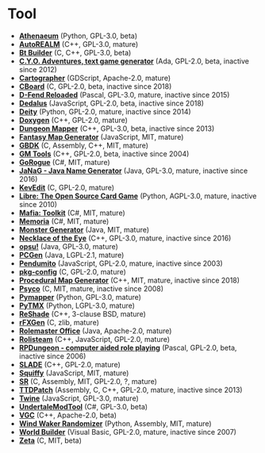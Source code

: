 [comment]: # (autogenerated content, do not edit)
# Tool

- **[Athenaeum](../athenaeum.md)** (Python, GPL-3.0, beta)
- **[AutoREALM](../autorealm.md)** (C++, GPL-3.0, mature)
- **[Bt Builder](../bt_builder.md)** (C, C++, GPL-3.0, beta)
- **[C.Y.O. Adventures, text game generator](../cyo_adventures_text_game_generator.md)** (Ada, GPL-2.0, beta, inactive since 2012)
- **[Cartographer](../cartographer.md)** (GDScript, Apache-2.0, mature)
- **[CBoard](../cboard.md)** (C, GPL-2.0, beta, inactive since 2018)
- **[D-Fend Reloaded](../d-fend_reloaded.md)** (Pascal, GPL-3.0, mature, inactive since 2015)
- **[Dedalus](../dedalus.md)** (JavaScript, GPL-2.0, beta, inactive since 2018)
- **[Deity](../deity.md)** (Python, GPL-2.0, mature, inactive since 2014)
- **[Doxygen](../doxygen.md)** (C++, GPL-2.0, mature)
- **[Dungeon Mapper](../dungeon_mapper.md)** (C++, GPL-3.0, beta, inactive since 2013)
- **[Fantasy Map Generator](../fantasy_map_generator.md)** (JavaScript, MIT, mature)
- **[GBDK](../gbdk.md)** (C, Assembly, C++, MIT, mature)
- **[GM Tools](../gm_tools.md)** (C++, GPL-2.0, beta, inactive since 2004)
- **[GoRogue](../gorogue.md)** (C#, MIT, mature)
- **[JaNaG - Java Name Generator](../janag-java_name_generator.md)** (Java, GPL-3.0, mature, inactive since 2016)
- **[KevEdit](../kevedit.md)** (C, GPL-2.0, mature)
- **[Libre: The Open Source Card Game](../libre_the_open_source_card_game.md)** (Python, AGPL-3.0, mature, inactive since 2010)
- **[Mafia: Toolkit](../mafia_toolkit.md)** (C#, MIT, mature)
- **[Memoria](../memoria.md)** (C#, MIT, mature)
- **[Monster Generator](../monster_generator.md)** (Java, MIT, mature)
- **[Necklace of the Eye](../necklace_of_the_eye.md)** (C++, GPL-3.0, mature, inactive since 2016)
- **[opsu!](../opsu.md)** (Java, GPL-3.0, mature)
- **[PCGen](../pcgen.md)** (Java, LGPL-2.1, mature)
- **[Pendumito](../pendumito.md)** (JavaScript, GPL-2.0, mature, inactive since 2003)
- **[pkg-config](../pkg-config.md)** (C, GPL-2.0, mature)
- **[Procedural Map Generator](../procedural_map_generator.md)** (C++, MIT, mature, inactive since 2018)
- **[Psyco](../psyco.md)** (C, MIT, mature, inactive since 2008)
- **[Pymapper](../pymapper.md)** (Python, GPL-3.0, mature)
- **[PyTMX](../pytmx.md)** (Python, LGPL-3.0, mature)
- **[ReShade](../reshade.md)** (C++, 3-clause BSD, mature)
- **[rFXGen](../rfxgen.md)** (C, zlib, mature)
- **[Rolemaster Office](../rolemaster_office.md)** (Java, Apache-2.0, mature)
- **[Rolisteam](../rolisteam.md)** (C++, JavaScript, GPL-2.0, mature)
- **[RPDungeon - computer aided role playing](../rpdungeon-computer_aided_role_playing.md)** (Pascal, GPL-2.0, beta, inactive since 2006)
- **[SLADE](../slade.md)** (C++, GPL-2.0, mature)
- **[Squiffy](../squiffy.md)** (JavaScript, MIT, mature)
- **[SR](../sr.md)** (C, Assembly, MIT, GPL-2.0, ?, mature)
- **[TTDPatch](../ttdpatch.md)** (Assembly, C, C++, GPL-2.0, mature, inactive since 2013)
- **[Twine](../twine.md)** (JavaScript, GPL-3.0, mature)
- **[UndertaleModTool](../undertalemodtool.md)** (C#, GPL-3.0, beta)
- **[VGC](../vgc.md)** (C++, Apache-2.0, beta)
- **[Wind Waker Randomizer](../wind_waker_randomizer.md)** (Python, Assembly, MIT, mature)
- **[World Builder](../world_builder.md)** (Visual Basic, GPL-2.0, mature, inactive since 2007)
- **[Zeta](../zeta.md)** (C, MIT, beta)